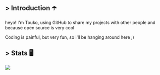 ## > Introduction ☂️
heyo! I'm Touko, using GitHub to share my projects with other people and because open source is very cool

Coding is painful, but very fun, so i'll be hanging around here ;)

## > Stats 🖥️

<p>
	<img src = "https://github-readme-stats.vercel.app/api?username=Touko-g&show_icons=true&theme=radical">
</p>

